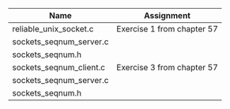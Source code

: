 | Name | Assignment |
| ---- | ---------- |
| reliable_unix_socket.c  | Exercise 1 from chapter 57 |
| sockets_seqnum_server.c |                            |
| sockets_seqnum.h        |                            |
| sockets_seqnum_client.c | Exercise 3 from chapter 57 |
| sockets_seqnum_server.c |                            |
| sockets_seqnum.h        |                            |
